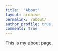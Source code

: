 ```yaml
---
title:  "About"
layout: archive
permalink: /about/
author_profile: true
comments: true
---
```


This is my about page.
